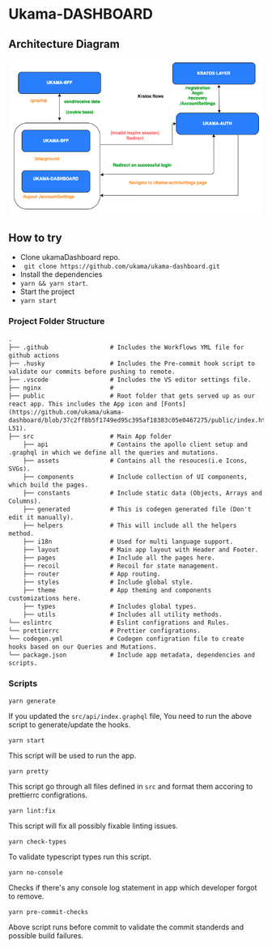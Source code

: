 # Ukama-DASHBOARD 

## Architecture Diagram

![GitHub Logo](/img/ukama-dashboard-architecture-diagram.PNG)
## How to try
- Clone ukamaDashboard repo.
- ` git clone https://github.com/ukama/ukama-dashboard.git`
- Install the dependencies
- `yarn && yarn start`.
- Start the project 
- `yarn start`

### Project Folder Structure

    .
    ├── .github                 # Includes the Workflows YML file for github actions
    ├── .husky                  # Includes the Pre-commit hook script to validate our commits before pushing to remote.
    ├── .vscode                 # Includes the VS editor settings file.
    ├── nginx                   # 
    ├── public                  # Root folder that gets served up as our react app. This includes the App icon and [Fonts](https://github.com/ukama/ukama-dashboard/blob/37c2ff8b5f1749ed95c395af18383c05e0467275/public/index.html#L48-L51).
    ├── src                     # Main App folder
        ├── api                 # Contains the apollo client setup and .graphql in which we define all the queries and mutations.
        ├── assets              # Contains all the resouces(i.e Icons, SVGs).
        ├── components          # Include collection of UI components, which build the pages.
        ├── constants           # Include static data (Objects, Arrays and Columns).
        ├── generated           # This is codegen generated file (Don't edit it manually).
        ├── helpers             # This will include all the helpers method.
        ├── i18n                # Used for multi language support.
        ├── layout              # Main app layout with Header and Footer.
        ├── pages               # Include all the pages here.
        ├── recoil              # Recoil for state management.
        ├── router              # App routing.
        ├── styles              # Include global style.
        ├── theme               # App theming and components customizations here.
        ├── types               # Includes global types.
        ├── utils               # Includes all utility methods.
    └── eslintrc                # Eslint configrations and Rules.
    └── prettierrc              # Prettier configrations.
    └── codegen.yml             # Codegen configration file to create hooks based on our Queries and Mutations.
    └── package.json            # Include app metadata, dependencies and scripts.


### Scripts

    yarn generate

If you updated the `src/api/index.graphql` file, You need to run the above script to generate/update the hooks.

    yarn start

This script will be used to run the app.

    yarn pretty

This script go through all files defined in `src` and format them accoring to prettierrc configrations.

    yarn lint:fix

This script will fix all possibly fixable linting issues.

    yarn check-types

To validate typescript types run this script.

    yarn no-console

Checks if there's any console log statement in app which developer forgot to remove.

    yarn pre-commit-checks

Above script runs before commit to validate the commit standerds and possible build failures.
